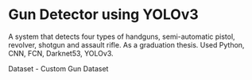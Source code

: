 # Gun Detector using YOLOv3

A system that detects four types of handguns, semi-automatic pistol, revolver, shotgun and assault rifle.
As a graduation thesis. Used Python, CNN, FCN, Darknet53, YOLOv3.

Dataset - Custom Gun Dataset
